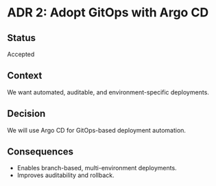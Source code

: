 # ADR 2: Adopt GitOps with Argo CD

## Status
Accepted

## Context
We want automated, auditable, and environment-specific deployments.

## Decision
We will use Argo CD for GitOps-based deployment automation.

## Consequences
- Enables branch-based, multi-environment deployments.
- Improves auditability and rollback. 